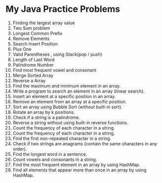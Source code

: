 # My Java Practice Problems

1. Finding the largest array value
2. Two Sum problem
3. Longest Common Prefix
4. Remove Elements
5. Search Insert Position 
6. Plus One
7. Valid Parentheses , using Stack(pop / push)
8. Length of Last Word
9. Palindrome Number
10. Find most frequent vowel and consonant
11. Merge Sorted Array
12. Reverse a Array
13. Find the maximum and minimum element in an array.
14. Write a program to search an element in an array (linear search).
15. Insert an element at a specific position in an array.
16. Remove an element from an array at a specific position.
17. Sort an array using Bubble Sort (without built-in sort).
18. Rotate an array by k positions.
19. Check if a string is a palindrome.
20. Reverse a string without using built-in reverse functions.
21. Count the frequency of each character in a string.
22. Count the frequency of each character in a string.
23. Find the first non-repeated character in a string.
24. Check if two strings are anagrams (contain the same characters in any order).
25. Find the longest word in a sentence.
26. Count vowels and consonants in a string.
27. Find the most frequent element in an array by using HashMap.
28. Find all elements that appear more than once in an array by using HashMap.





